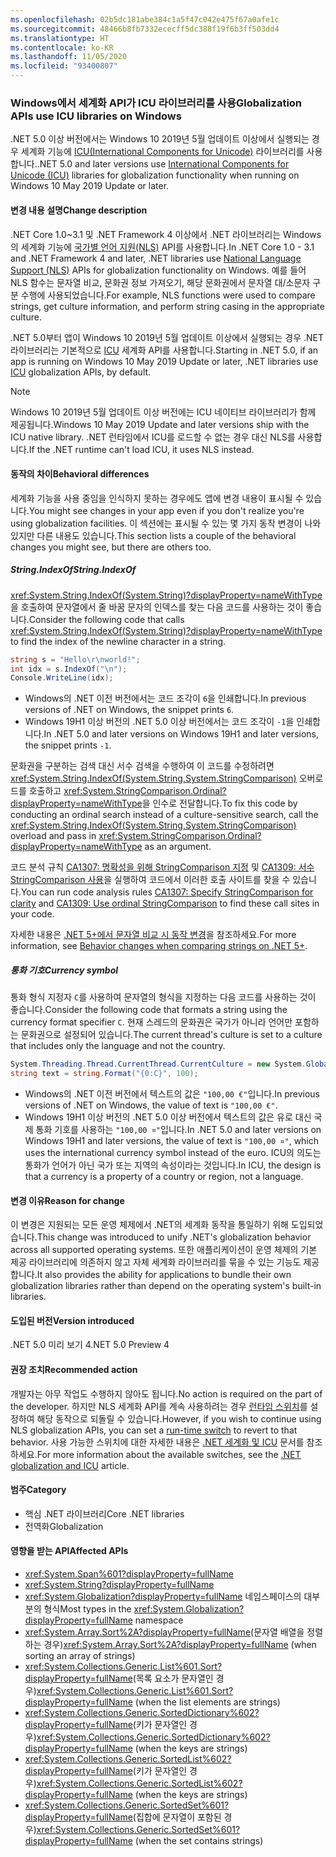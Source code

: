 ```yaml
---
ms.openlocfilehash: 02b5dc181abe384c1a5f47c042e475f67a0afe1c
ms.sourcegitcommit: 48466b8fb7332ececff5dc388f19f6b3ff503dd4
ms.translationtype: HT
ms.contentlocale: ko-KR
ms.lasthandoff: 11/05/2020
ms.locfileid: "93400807"
---
```

### <a name="globalization-apis-use-icu-libraries-on-windows"></a><span data-ttu-id="0db01-101">Windows에서 세계화 API가 ICU 라이브러리를 사용</span><span class="sxs-lookup"><span data-stu-id="0db01-101">Globalization APIs use ICU libraries on Windows</span></span>

<span data-ttu-id="0db01-102">.NET 5.0 이상 버전에서는 Windows 10 2019년 5월 업데이트 이상에서 실행되는 경우 세계화 기능에 [ICU(International Components for Unicode)](http://site.icu-project.org/home) 라이브러리를 사용합니다.</span><span class="sxs-lookup"><span data-stu-id="0db01-102">.NET 5.0 and later versions use [International Components for Unicode (ICU)](http://site.icu-project.org/home) libraries for globalization functionality when running on Windows 10 May 2019 Update or later.</span></span>

#### <a name="change-description"></a><span data-ttu-id="0db01-103">변경 내용 설명</span><span class="sxs-lookup"><span data-stu-id="0db01-103">Change description</span></span>

<span data-ttu-id="0db01-104">.NET Core 1.0~3.1 및 .NET Framework 4 이상에서 .NET 라이브러리는 Windows의 세계화 기능에 [국가별 언어 지원(NLS)](/windows/win32/intl/national-language-support) API를 사용합니다.</span><span class="sxs-lookup"><span data-stu-id="0db01-104">In .NET Core 1.0 - 3.1 and .NET Framework 4 and later, .NET libraries use [National Language Support (NLS)](/windows/win32/intl/national-language-support) APIs for globalization functionality on Windows.</span></span> <span data-ttu-id="0db01-105">예를 들어 NLS 함수는 문자열 비교, 문화권 정보 가져오기, 해당 문화권에서 문자열 대/소문자 구분 수행에 사용되었습니다.</span><span class="sxs-lookup"><span data-stu-id="0db01-105">For example, NLS functions were used to compare strings, get culture information, and perform string casing in the appropriate culture.</span></span>

<span data-ttu-id="0db01-106">.NET 5.0부터 앱이 Windows 10 2019년 5월 업데이트 이상에서 실행되는 경우 .NET 라이브러리는 기본적으로 [ICU](http://site.icu-project.org/home) 세계화 API를 사용합니다.</span><span class="sxs-lookup"><span data-stu-id="0db01-106">Starting in .NET 5.0, if an app is running on Windows 10 May 2019 Update or later, .NET libraries use [ICU](http://site.icu-project.org/home) globalization APIs, by default.</span></span>

> [!NOTE]
> <span data-ttu-id="0db01-107">Windows 10 2019년 5월 업데이트 이상 버전에는 ICU 네이티브 라이브러리가 함께 제공됩니다.</span><span class="sxs-lookup"><span data-stu-id="0db01-107">Windows 10 May 2019 Update and later versions ship with the ICU native library.</span></span> <span data-ttu-id="0db01-108">.NET 런타임에서 ICU를 로드할 수 없는 경우 대신 NLS를 사용합니다.</span><span class="sxs-lookup"><span data-stu-id="0db01-108">If the .NET runtime can't load ICU, it uses NLS instead.</span></span>

#### <a name="behavioral-differences"></a><span data-ttu-id="0db01-109">동작의 차이</span><span class="sxs-lookup"><span data-stu-id="0db01-109">Behavioral differences</span></span>

<span data-ttu-id="0db01-110">세계화 기능을 사용 중임을 인식하지 못하는 경우에도 앱에 변경 내용이 표시될 수 있습니다.</span><span class="sxs-lookup"><span data-stu-id="0db01-110">You might see changes in your app even if you don't realize you're using globalization facilities.</span></span> <span data-ttu-id="0db01-111">이 섹션에는 표시될 수 있는 몇 가지 동작 변경이 나와 있지만 다른 내용도 있습니다.</span><span class="sxs-lookup"><span data-stu-id="0db01-111">This section lists a couple of the behavioral changes you might see, but there are others too.</span></span>

##### <a name="stringindexof"></a><span data-ttu-id="0db01-112">String.IndexOf</span><span class="sxs-lookup"><span data-stu-id="0db01-112">String.IndexOf</span></span>

<span data-ttu-id="0db01-113"><xref:System.String.IndexOf(System.String)?displayProperty=nameWithType>을 호출하여 문자열에서 줄 바꿈 문자의 인덱스를 찾는 다음 코드를 사용하는 것이 좋습니다.</span><span class="sxs-lookup"><span data-stu-id="0db01-113">Consider the following code that calls <xref:System.String.IndexOf(System.String)?displayProperty=nameWithType> to find the index of the newline character in a string.</span></span>

```csharp
string s = "Hello\r\nworld!";
int idx = s.IndexOf("\n");
Console.WriteLine(idx);
```

- <span data-ttu-id="0db01-114">Windows의 .NET 이전 버전에서는 코드 조각이 `6`을 인쇄합니다.</span><span class="sxs-lookup"><span data-stu-id="0db01-114">In previous versions of .NET on Windows, the snippet prints `6`.</span></span>
- <span data-ttu-id="0db01-115">Windows 19H1 이상 버전의 .NET 5.0 이상 버전에서는 코드 조각이 `-1`을 인쇄합니다.</span><span class="sxs-lookup"><span data-stu-id="0db01-115">In .NET 5.0 and later versions on Windows 19H1 and later versions, the snippet prints `-1`.</span></span>

<span data-ttu-id="0db01-116">문화권을 구분하는 검색 대신 서수 검색을 수행하여 이 코드를 수정하려면 <xref:System.String.IndexOf(System.String,System.StringComparison)> 오버로드를 호출하고 <xref:System.StringComparison.Ordinal?displayProperty=nameWithType>을 인수로 전달합니다.</span><span class="sxs-lookup"><span data-stu-id="0db01-116">To fix this code by conducting an ordinal search instead of a culture-sensitive search, call the <xref:System.String.IndexOf(System.String,System.StringComparison)> overload and pass in <xref:System.StringComparison.Ordinal?displayProperty=nameWithType> as an argument.</span></span>

<span data-ttu-id="0db01-117">코드 분석 규칙 [CA1307: 명확성을 위해 StringComparison 지정](../../../../docs/fundamentals/code-analysis/quality-rules/ca1307.md) 및 [CA1309: 서수 StringComparison 사용](../../../../docs/fundamentals/code-analysis/quality-rules/ca1309.md)을 실행하여 코드에서 이러한 호출 사이트를 찾을 수 있습니다.</span><span class="sxs-lookup"><span data-stu-id="0db01-117">You can run code analysis rules [CA1307: Specify StringComparison for clarity](../../../../docs/fundamentals/code-analysis/quality-rules/ca1307.md) and [CA1309: Use ordinal StringComparison](../../../../docs/fundamentals/code-analysis/quality-rules/ca1309.md) to find these call sites in your code.</span></span>

<span data-ttu-id="0db01-118">자세한 내용은 [.NET 5+에서 문자열 비교 시 동작 변경](../../../../docs/standard/base-types/string-comparison-net-5-plus.md)을 참조하세요.</span><span class="sxs-lookup"><span data-stu-id="0db01-118">For more information, see [Behavior changes when comparing strings on .NET 5+](../../../../docs/standard/base-types/string-comparison-net-5-plus.md).</span></span>

##### <a name="currency-symbol"></a><span data-ttu-id="0db01-119">통화 기호</span><span class="sxs-lookup"><span data-stu-id="0db01-119">Currency symbol</span></span>

<span data-ttu-id="0db01-120">통화 형식 지정자 `C`를 사용하여 문자열의 형식을 지정하는 다음 코드를 사용하는 것이 좋습니다.</span><span class="sxs-lookup"><span data-stu-id="0db01-120">Consider the following code that formats a string using the currency format specifier `C`.</span></span> <span data-ttu-id="0db01-121">현재 스레드의 문화권은 국가가 아니라 언어만 포함하는 문화권으로 설정되어 있습니다.</span><span class="sxs-lookup"><span data-stu-id="0db01-121">The current thread's culture is set to a culture that includes only the language and not the country.</span></span>

```csharp
System.Threading.Thread.CurrentThread.CurrentCulture = new System.Globalization.CultureInfo("de");
string text = string.Format("{0:C}", 100);
```

- <span data-ttu-id="0db01-122">Windows의 .NET 이전 버전에서 텍스트의 값은 `"100,00 €"`입니다.</span><span class="sxs-lookup"><span data-stu-id="0db01-122">In previous versions of .NET on Windows, the value of text is `"100,00 €"`.</span></span>
- <span data-ttu-id="0db01-123">Windows 19H1 이상 버전의 .NET 5.0 이상 버전에서 텍스트의 값은 유로 대신 국제 통화 기호를 사용하는 `"100,00 ¤"`입니다.</span><span class="sxs-lookup"><span data-stu-id="0db01-123">In .NET 5.0 and later versions on Windows 19H1 and later versions, the value of text is `"100,00 ¤"`, which uses the international currency symbol instead of the euro.</span></span> <span data-ttu-id="0db01-124">ICU의 의도는 통화가 언어가 아닌 국가 또는 지역의 속성이라는 것입니다.</span><span class="sxs-lookup"><span data-stu-id="0db01-124">In ICU, the design is that a currency is a property of a country or region, not a language.</span></span>

#### <a name="reason-for-change"></a><span data-ttu-id="0db01-125">변경 이유</span><span class="sxs-lookup"><span data-stu-id="0db01-125">Reason for change</span></span>

<span data-ttu-id="0db01-126">이 변경은 지원되는 모든 운영 체제에서 .NET의 세계화 동작을 통일하기 위해 도입되었습니다.</span><span class="sxs-lookup"><span data-stu-id="0db01-126">This change was introduced to unify .NET's globalization behavior across all supported operating systems.</span></span> <span data-ttu-id="0db01-127">또한 애플리케이션이 운영 체제의 기본 제공 라이브러리에 의존하지 않고 자체 세계화 라이브러리를 묶을 수 있는 기능도 제공합니다.</span><span class="sxs-lookup"><span data-stu-id="0db01-127">It also provides the ability for applications to bundle their own globalization libraries rather than depend on the operating system's built-in libraries.</span></span>

#### <a name="version-introduced"></a><span data-ttu-id="0db01-128">도입된 버전</span><span class="sxs-lookup"><span data-stu-id="0db01-128">Version introduced</span></span>

<span data-ttu-id="0db01-129">.NET 5.0 미리 보기 4</span><span class="sxs-lookup"><span data-stu-id="0db01-129">.NET 5.0 Preview 4</span></span>

#### <a name="recommended-action"></a><span data-ttu-id="0db01-130">권장 조치</span><span class="sxs-lookup"><span data-stu-id="0db01-130">Recommended action</span></span>

<span data-ttu-id="0db01-131">개발자는 아무 작업도 수행하지 않아도 됩니다.</span><span class="sxs-lookup"><span data-stu-id="0db01-131">No action is required on the part of the developer.</span></span> <span data-ttu-id="0db01-132">하지만 NLS 세계화 API를 계속 사용하려는 경우 [런타임 스위치](../../../../docs/core/run-time-config/globalization.md#nls)를 설정하여 해당 동작으로 되돌릴 수 있습니다.</span><span class="sxs-lookup"><span data-stu-id="0db01-132">However, if you wish to continue using NLS globalization APIs, you can set a [run-time switch](../../../../docs/core/run-time-config/globalization.md#nls) to revert to that behavior.</span></span> <span data-ttu-id="0db01-133">사용 가능한 스위치에 대한 자세한 내용은 [.NET 세계화 및 ICU](../../../../docs/standard/globalization-localization/globalization-icu.md) 문서를 참조하세요.</span><span class="sxs-lookup"><span data-stu-id="0db01-133">For more information about the available switches, see the [.NET globalization and ICU](../../../../docs/standard/globalization-localization/globalization-icu.md) article.</span></span>

#### <a name="category"></a><span data-ttu-id="0db01-134">범주</span><span class="sxs-lookup"><span data-stu-id="0db01-134">Category</span></span>

- <span data-ttu-id="0db01-135">핵심 .NET 라이브러리</span><span class="sxs-lookup"><span data-stu-id="0db01-135">Core .NET libraries</span></span>
- <span data-ttu-id="0db01-136">전역화</span><span class="sxs-lookup"><span data-stu-id="0db01-136">Globalization</span></span>

#### <a name="affected-apis"></a><span data-ttu-id="0db01-137">영향을 받는 API</span><span class="sxs-lookup"><span data-stu-id="0db01-137">Affected APIs</span></span>

- <xref:System.Span%601?displayProperty=fullName>
- <xref:System.String?displayProperty=fullName>
- <span data-ttu-id="0db01-138"><xref:System.Globalization?displayProperty=fullName> 네임스페이스의 대부분의 형식</span><span class="sxs-lookup"><span data-stu-id="0db01-138">Most types in the <xref:System.Globalization?displayProperty=fullName> namespace</span></span>
- <span data-ttu-id="0db01-139"><xref:System.Array.Sort%2A?displayProperty=fullName>(문자열 배열을 정렬하는 경우)</span><span class="sxs-lookup"><span data-stu-id="0db01-139"><xref:System.Array.Sort%2A?displayProperty=fullName> (when sorting an array of strings)</span></span>
- <span data-ttu-id="0db01-140"><xref:System.Collections.Generic.List%601.Sort?displayProperty=fullName>(목록 요소가 문자열인 경우)</span><span class="sxs-lookup"><span data-stu-id="0db01-140"><xref:System.Collections.Generic.List%601.Sort?displayProperty=fullName> (when the list elements are strings)</span></span>
- <span data-ttu-id="0db01-141"><xref:System.Collections.Generic.SortedDictionary%602?displayProperty=fullName>(키가 문자열인 경우)</span><span class="sxs-lookup"><span data-stu-id="0db01-141"><xref:System.Collections.Generic.SortedDictionary%602?displayProperty=fullName> (when the keys are strings)</span></span>
- <span data-ttu-id="0db01-142"><xref:System.Collections.Generic.SortedList%602?displayProperty=fullName>(키가 문자열인 경우)</span><span class="sxs-lookup"><span data-stu-id="0db01-142"><xref:System.Collections.Generic.SortedList%602?displayProperty=fullName> (when the keys are strings)</span></span>
- <span data-ttu-id="0db01-143"><xref:System.Collections.Generic.SortedSet%601?displayProperty=fullName>(집합에 문자열이 포함된 경우)</span><span class="sxs-lookup"><span data-stu-id="0db01-143"><xref:System.Collections.Generic.SortedSet%601?displayProperty=fullName> (when the set contains strings)</span></span>

<!--

#### Affected APIs

- ``T:System.Span`1``
- `T:System.String`
- `N:System.Globalization`
- `Overload:System.Array.Sort`
- ``M:System.Collections.Generic.List`1.Sort``
- ``T:System.Collections.Generic.SortedDictionary`2``
- ``T:System.Collections.Generic.SortedList`2``
- ``T:System.Collections.Generic.SortedSet`1``

-->
